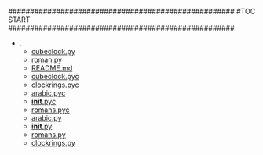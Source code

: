 



####################################################
#TOC START
####################################################
* .
    * [cubeclock.py](.\cubeclock.py)
    * [roman.py](.\roman.py)
    * [README.md](.\README.md)
    * [cubeclock.pyc](.\cubeclock.pyc)
    * [clockrings.pyc](.\clockrings.pyc)
    * [arabic.pyc](.\arabic.pyc)
    * [__init__.pyc](.\__init__.pyc)
    * [romans.pyc](.\romans.pyc)
    * [arabic.py](.\arabic.py)
    * [__init__.py](.\__init__.py)
    * [romans.py](.\romans.py)
    * [clockrings.py](.\clockrings.py)
